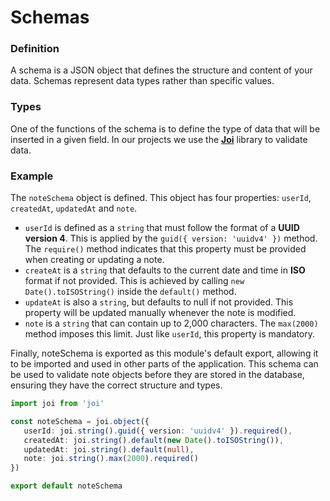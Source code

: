 # Schemas

### Definition

A schema is a JSON object that defines the structure and content of your data. Schemas represent data types rather than specific values.

### Types

One of the functions of the schema is to define the type of data that will be inserted in a given field. In our projects we use the [**Joi**](https://joi.dev/) library to validate data.

### Example

The `noteSchema` object is defined. This object has four properties: `userId`, `createdAt`, `updatedAt` and `note`.

* `userId` is defined as a `string` that must follow the format of a **UUID version 4**. This is applied by the `guid({ version: 'uuidv4' })` method. The `require()` method indicates that this property must be provided when creating or updating a note.
* `createAt` is a `string` that defaults to the current date and time in **ISO** format if not provided. This is achieved by calling `new Date().toISOString()` inside the `default()` method.
* `updateAt` is also a `string`, but defaults to null if not provided. This property will be updated manually whenever the note is modified.
* `note` is a `string` that can contain up to 2,000 characters. The `max(2000)` method imposes this limit. Just like `userId`, this property is mandatory.

Finally, noteSchema is exported as this module's default export, allowing it to be imported and used in other parts of the application. This schema can be used to validate note objects before they are stored in the database, ensuring they have the correct structure and types.

```typescript
import joi from 'joi'

const noteSchema = joi.object({
   userId: joi.string().guid({ version: 'uuidv4' }).required(),
   createdAt: joi.string().default(new Date().toISOString()),
   updatedAt: joi.string().default(null),
   note: joi.string().max(2000).required()
})

export default noteSchema
```
